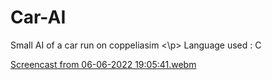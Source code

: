# Car-AI
<p> Small AI of a car run on coppeliasim <\p>
Language used : C


[Screencast from 06-06-2022 19:05:41.webm](https://user-images.githubusercontent.com/91870149/233030092-f12aa1c6-65a5-4f67-89cb-9dc0080a1164.webm)
